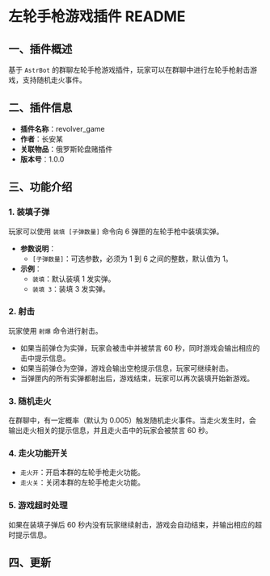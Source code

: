 # 左轮手枪游戏插件 README

## 一、插件概述
基于 `AstrBot` 的群聊左轮手枪游戏插件，玩家可以在群聊中进行左轮手枪射击游戏，支持随机走火事件。

## 二、插件信息
- **插件名称**：revolver_game
- **作者**：长安某
- **关联物品**：俄罗斯轮盘赌插件
- **版本号**：1.0.0

## 三、功能介绍

### 1. 装填子弹
玩家可以使用 `装填 [子弹数量]` 命令向 6 弹匣的左轮手枪中装填实弹。
- **参数说明**：
  - `[子弹数量]`：可选参数，必须为 1 到 6 之间的整数，默认值为 1。
- **示例**：
  - `装填`：默认装填 1 发实弹。
  - `装填 3`：装填 3 发实弹。

### 2. 射击
玩家使用 `射爆` 命令进行射击。
- 如果当前弹仓为实弹，玩家会被击中并被禁言 60 秒，同时游戏会输出相应的击中提示信息。
- 如果当前弹仓为空弹，游戏会输出空枪提示信息，玩家可继续射击。
- 当弹匣内的所有实弹都射出后，游戏结束，玩家可以再次装填开始新游戏。

### 3. 随机走火
在群聊中，有一定概率（默认为 0.005）触发随机走火事件。当走火发生时，会输出走火相关的提示信息，并且走火击中的玩家会被禁言 60 秒。

### 4. 走火功能开关
- `走火开`：开启本群的左轮手枪走火功能。
- `走火关`：关闭本群的左轮手枪走火功能。

### 5. 游戏超时处理
如果在装填子弹后 60 秒内没有玩家继续射击，游戏会自动结束，并输出相应的超时提示信息。

## 四、更新
